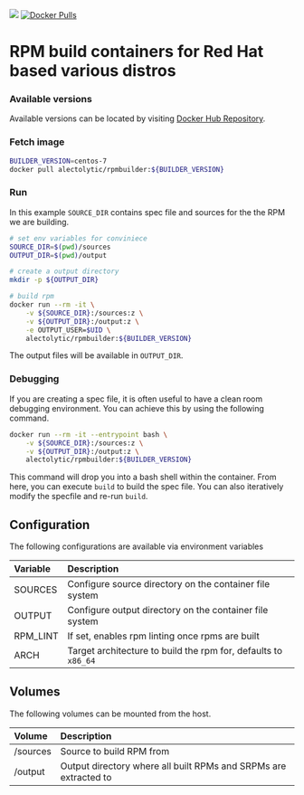 [![](https://github.com/abn/rpmbuilder/workflows/Image%20Build/badge.svg)](https://github.com/abn/rpmbuilder/actions?query=workflow%3A%22Image+Build%22)
[![Docker Pulls](https://img.shields.io/docker/pulls/alectolytic/rpmbuilder.svg)](https://hub.docker.com/r/alectolytic/rpmbuilder/)

# RPM build containers for Red Hat based various distros

### Available versions
Available versions can be located by visiting [Docker Hub Repository](https://hub.docker.com/r/alectolytic/rpmbuilder/tags/).

### Fetch image
```bash
BUILDER_VERSION=centos-7
docker pull alectolytic/rpmbuilder:${BUILDER_VERSION}
```

### Run
In this example `SOURCE_DIR` contains spec file and sources for the the RPM we are building.

```bash
# set env variables for conviniece
SOURCE_DIR=$(pwd)/sources
OUTPUT_DIR=$(pwd)/output

# create a output directory
mkdir -p ${OUTPUT_DIR}

# build rpm
docker run --rm -it \
    -v ${SOURCE_DIR}:/sources:z \
    -v ${OUTPUT_DIR}:/output:z \
    -e OUTPUT_USER=$UID \
    alectolytic/rpmbuilder:${BUILDER_VERSION}
```

The output files will be available in `OUTPUT_DIR`.

###  Debugging
If you are creating a spec file, it is often useful to have a clean room debugging environment. You can achieve this by using the following command.

```bash
docker run --rm -it --entrypoint bash \
    -v ${SOURCE_DIR}:/sources:z \
    -v ${OUTPUT_DIR}:/output:z \
    alectolytic/rpmbuilder:${BUILDER_VERSION}
```
This command will drop you into a bash shell within the container. From here, you can execute `build` to build the spec file. You can also iteratively modify the specfile and re-run `build`.

## Configuration
The following configurations are available via environment variables

| Variable  | Description |
| :------------ | :------------ |
| SOURCES | Configure source directory on the container file system |
| OUTPUT | Configure output directory on the container file system |
| RPM_LINT | If set, enables rpm linting once rpms are built |
| ARCH | Target architecture to build the rpm for, defaults to `x86_64` |

## Volumes
The following volumes can be mounted from the host.

| Volume  | Description |
| :------------ | :------------ |
| /sources | Source to build RPM from |
| /output | Output directory where all built RPMs and SRPMs are extracted to |
